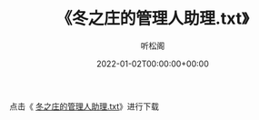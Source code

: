﻿---
title:  《冬之庄的管理人助理.txt》
date:   2022-01-02T00:00:00+00:00
author: 听松阁
layout: post
permalink: /冬之庄的管理人助理/
categories: 小说
tags: [小说]
---

点击《 [冬之庄的管理人助理.txt](http://img.660000.xyz/bookstukust/book/bntxt/10/冬之庄的管理人助理.txt)》进行下载